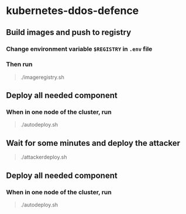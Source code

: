 # kubernetes-ddos-defence
## Build images and push to registry<br />
### Change environment variable `$REGISTRY` in `.env` file<br />
### Then run<br />
>./imageregistry.sh<br />

## Deploy all needed component<br />
### When in one node of the cluster, run<br />
>./autodeploy.sh<br />


## Wait for some minutes and deploy the attacker<br />
>./attackerdeploy.sh<br />


## Deploy all needed component<br />
### When in one node of the cluster, run<br />
>./autodeploy.sh<br />

